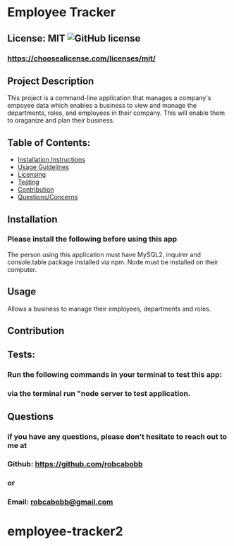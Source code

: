 
# Employee Tracker

## License: MIT  ![GitHub license](https://img.shields.io/github/license/Naereen/StrapDown.js.svg)
### https://choosealicense.com/licenses/mit/

## Project Description
This project is a command-line application that manages a company's empoyee data which enables a business to view and manage the departments, roles, and employees in their company. This will enable them to oraganize and plan their business.

## Table of Contents:
- [Installation Instructions](#installation)
- [Usage Guidelines](#usage)
- [Licensing](#license)
- [Testing](#tests)
- [Contribution](#contribution)
- [Questions/Concerns](#questions)

## Installation
### Please install the following before using this app
The person using this application must have MySQL2, inquirer and console.table package installed via npm. Node must be installed on their computer.

## Usage
Allows a business to manage their employees, departments and roles.

## Contribution


## Tests:
### Run the following commands in your terminal to test this app:
### via the terminal run "node server to test application.

## Questions
### if you have any questions, please don't hesitate to reach out to me at
### Github: https://github.com/robcabobb
### or
### Email: robcabobb@gmail.com
# employee-tracker2